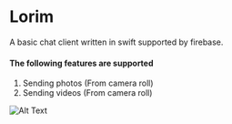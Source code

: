 # Lorim
A basic chat client written in swift supported by firebase. 

#### The following features are supported
1. Sending photos (From camera roll)
2. Sending videos (From camera roll)



![Alt Text](https://firebasestorage.googleapis.com/v0/b/lorim-2e7a1.appspot.com/o/LorimDemo.gif?alt=media&token=afd329a6-f486-4292-819f-e6f98083eb34)

